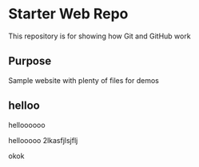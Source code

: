 # Starter Web Repo

This repository is for showing how Git and GitHub work

## Purpose

Sample website with plenty of files for demos

## helloo

helloooooo

hellooooo 2lkasfjlsjflj

okok